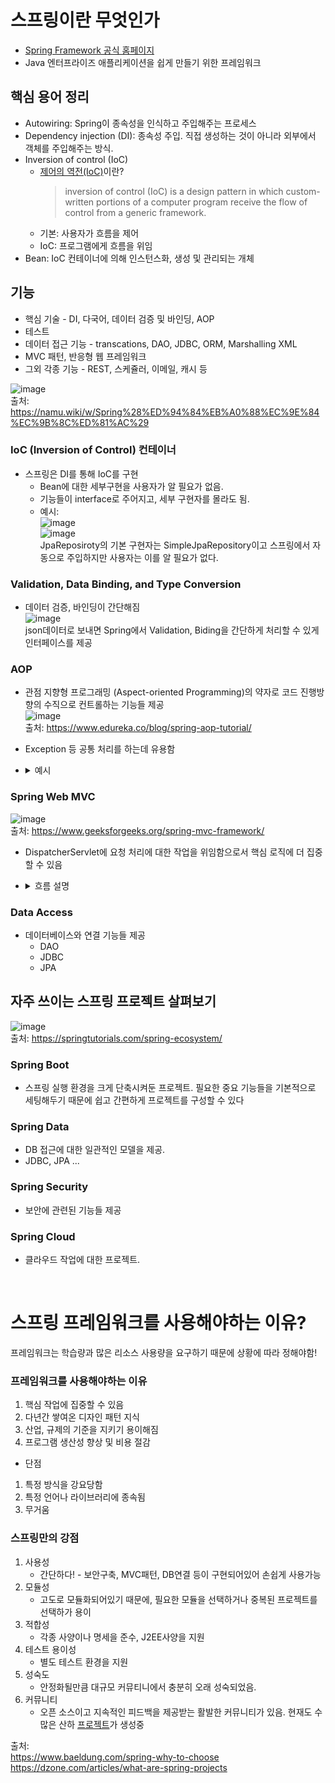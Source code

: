 <!-- 경력자 설명용으로 제작됨 -->

# 스프링이란 무엇인가
* [Spring Framework 공식 홈페이지](https://spring.io/projects/spring-framework/)
* Java 엔터프라이즈 애플리케이션을 쉽게 만들기 위한 프레임워크

## 핵심 용어 정리
* Autowiring: Spring이 종속성을 인식하고 주입해주는 프로세스
* Dependency injection (DI): 종속성 주입. 직접 생성하는 것이 아니라 외부에서 객체를 주입해주는 방식.
* Inversion of control (IoC)
    * [제어의 역전(IoC)](https://en.wikipedia.org/wiki/Inversion_of_control)이란?
        > inversion of control (IoC) is a design pattern in which custom-written portions of a computer program receive the flow of control from a generic framework.
    * 기본: 사용자가 흐름을 제어
    * IoC: 프로그램에게 흐름을 위임
* Bean: IoC 컨테이너에 의해 인스턴스화, 생성 및 관리되는 개체

## 기능

* 핵심 기술 - DI, 다국어, 데이터 검증 및 바인딩, AOP
* 테스트
* 데이터 접근 기능 - transcations, DAO, JDBC, ORM, Marshalling XML
* MVC 패턴, 반응형 웹 프레임워크
* 그외 각종 기능 - REST, 스케쥴러, 이메일, 캐시 등

![image](https://github.com/hana2set/study/assets/97689567/e8b68a25-0287-4c4a-a325-b1a76856a9b1)  
출처: https://namu.wiki/w/Spring%28%ED%94%84%EB%A0%88%EC%9E%84%EC%9B%8C%ED%81%AC%29

### IoC (Inversion of Control) 컨테이너

* 스프링은 DI를 통해 IoC를 구현
    * Bean에 대한 세부구현을 사용자가 알 필요가 없음.
    * 기능들이 interface로 주어지고, 세부 구현자를 몰라도 됨.
    * 예시:  
    ![image](https://github.com/hana2set/study/assets/97689567/b268d466-9a7a-4286-b6ef-29f32a7e895c)  
    ![image](https://github.com/hana2set/study/assets/97689567/6920dedd-26c7-4ccb-8f9e-32044c1458f6)  
    JpaReposiroty의 기본 구현자는 SimpleJpaRepository이고 스프링에서 자동으로 주입하지만 사용자는 이를 알 필요가 없다.

### Validation, Data Binding, and Type Conversion
* 데이터 검증, 바인딩이 간단해짐  
![image](https://github.com/hana2set/study/assets/97689567/d648fa10-6406-4e2a-89ae-f806e4f50ec3)  
json데이터로 보내면 Spring에서 Validation, Biding을 간단하게 처리할 수 있게 인터페이스를 제공

### AOP
* 관점 지향형 프로그래밍 (Aspect-oriented Programming)의 약자로 코드 진행방향의 수직으로 컨트롤하는 기능들 제공  
![image](https://github.com/hana2set/study/assets/97689567/4eacc065-975b-4d93-a4de-98d25378d004)  
출처: https://www.edureka.co/blog/spring-aop-tutorial/  
* Exception 등 공통 처리를 하는데 유용함
* <details>
  <summary>예시</summary>
  
    ```java
    @Aspect
    @Slf4j
    @Component
    public class parameterAop {

        @Autowired
        private ObjectMapper objectMapper;

        @Pointcut("execution(* com.study.todocard.controller..*.*(..))")
        private void cut() {}

        //cut() 메서드가 실행 되는 지점 이전에 before() 메서드 실행
        @Before("cut()")
        public void before(JoinPoint joinPoint) {

            //실행되는 함수 이름을 가져오고 출력
            MethodSignature methodSignature = (MethodSignature) joinPoint.getSignature();
            Method method = methodSignature.getMethod();
            String classname = joinPoint.getTarget().getClass().getSimpleName();
            log.info(classname + "-" +  method.getName() + " 메서드 실행");

            //메서드에 들어가는 매개변수 배열을 읽어옴
            Object[] args = joinPoint.getArgs();

            //매개변수 배열의 종류와 값을 출력
            for(Object obj : args) {
                log.info("type : " + obj.getClass().getSimpleName());
                try {
                    log.info("value : " + objectMapper.writeValueAsString(obj));
                } catch (JsonProcessingException e) {
                    log.info("value : " + obj);
                }
            }
        }

        //cut() 메서드가 종료되는 시점에 afterReturn() 메서드 실행
        //@AfterReturning 어노테이션의 returning 값과 afterReturn 매개변수 obj의 이름이 같아야 함
        @AfterReturning(value = "cut()", returning = "obj")
        public void afterReturn(JoinPoint joinPoint, Object obj) {
            try {
                log.info("Return Data: " + objectMapper.writeValueAsString(obj));
            } catch (JsonProcessingException e) {
                log.info("Return Data: " + obj);
            }
        }
    }
    ```
</details>


### Spring Web MVC

![image](https://github.com/hana2set/study/assets/97689567/481d3a06-05f1-438f-b3bf-431d114d9125)  
출처: https://www.geeksforgeeks.org/spring-mvc-framework/
* DispatcherServlet에 요청 처리에 대한 작업을 위임함으로서 핵심 로직에 더 집중할 수 있음
* <details>
  <summary>흐름 설명</summary>

    1. Client에서 HTTP Request를 보냄.
    2. Servlet에서 HttpServletRequest, HttpServletResponse 객체를 생성
    3. 설정값을 통해 Servlet에서 매핑되는 컨트롤러 메소드를 실행
    4. HttpServletResponse 반환
  <details>

### Data Access
* 데이터베이스와 연결 기능들 제공
    * DAO
    * JDBC
    * JPA

## 자주 쓰이는 스프링 프로젝트 살펴보기
![image](https://github.com/hana2set/study/assets/97689567/57108db7-894b-48e2-8233-4e90a2d3db0d)  
출처: https://springtutorials.com/spring-ecosystem/
### Spring Boot
* 스프링 실행 환경을 크게 단축시켜둔 프로젝트. 필요한 중요 기능들을 기본적으로 세팅해두기 때문에 쉽고 간편하게 프로젝트를 구성할 수 있다
### Spring Data
* DB 접근에 대한 일관적인 모델을 제공.
* JDBC, JPA ...
### Spring Security
* 보안에 관련된 기능들 제공
### Spring Cloud
* 클라우드 작업에 대한 프로젝트. 


<br>


# 스프링 프레임워크를 사용해야하는 이유?
프레임워크는 학습량과 많은 리소스 사용량을 요구하기 때문에 상황에 따라 정해야함!
### 프레임워크를 사용해야하는 이유

1. 핵심 작업에 집중할 수 있음
2. 다년간 쌓여온 디자인 패턴 지식
3. 산업, 규제의 기준을 지키기 용이해짐
4. 프로그램 생산성 향상 및 비용 절감

* 단점
1. 특정 방식을 강요당함
2. 특정 언어나 라이브러리에 종속됨
3. 무거움


### 스프링만의 강점
1. 사용성
    * 간단하다! - 보안구축, MVC패턴, DB연결 등이 구현되어있어 손쉽게 사용가능
2. 모듈성
    * 고도로 모듈화되어있기 때문에, 필요한 모듈을 선택하거나  중복된 프로젝트를 선택하가 용이
3. 적합성
    * 각종 사양이나 명세을 준수, J2EE사양을 지원
4. 테스트 용이성
    * 별도 테스트 환경을 지원
5. 성숙도
    * 안정화될만큼 대규모 커뮤티니에서 충분히 오래 성숙되었음.
6. 커뮤니티
    * 오픈 소스이고 지속적인 피드백을 제공받는 활발한 커뮤니티가 있음. 현재도 수많은 산하 [프로젝트](https://spring.io/projects/spring-framework/)가 생성중




출처:  
https://www.baeldung.com/spring-why-to-choose  
https://dzone.com/articles/what-are-spring-projects  